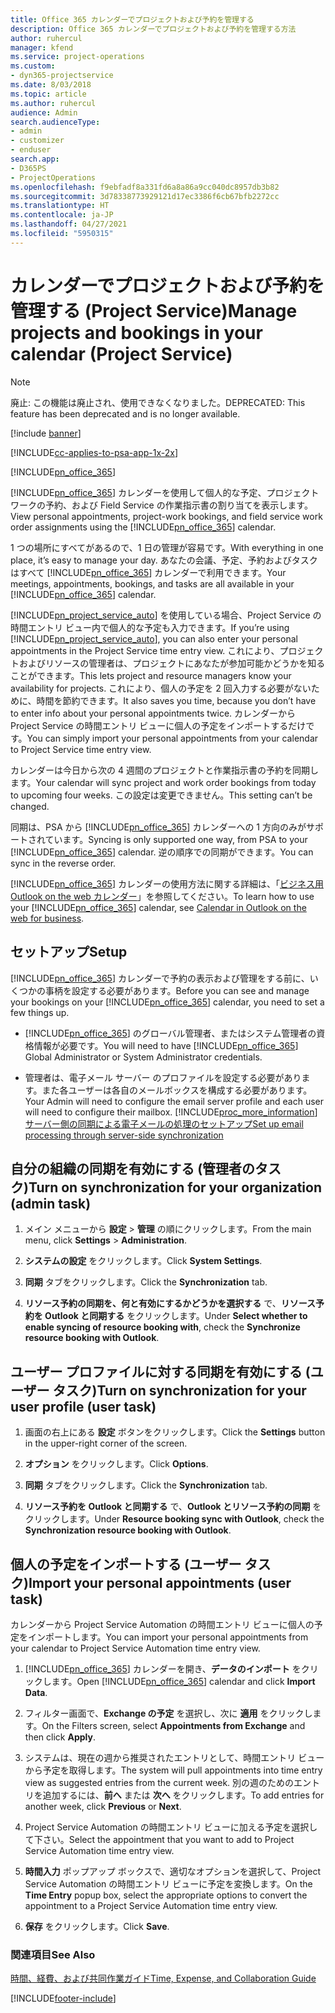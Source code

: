 ```yaml
---
title: Office 365 カレンダーでプロジェクトおよび予約を管理する
description: Office 365 カレンダーでプロジェクトおよび予約を管理する方法
author: ruhercul
manager: kfend
ms.service: project-operations
ms.custom:
- dyn365-projectservice
ms.date: 8/03/2018
ms.topic: article
ms.author: ruhercul
audience: Admin
search.audienceType:
- admin
- customizer
- enduser
search.app:
- D365PS
- ProjectOperations
ms.openlocfilehash: f9ebfadf8a331fd6a8a86a9cc040dc8957db3b82
ms.sourcegitcommit: 3d78338773929121d17ec3386f6cb67bfb2272cc
ms.translationtype: HT
ms.contentlocale: ja-JP
ms.lasthandoff: 04/27/2021
ms.locfileid: "5950315"
---
```

# <a name="manage-projects-and-bookings-in-your-calendar-project-service"></a><span data-ttu-id="29ea5-103">カレンダーでプロジェクトおよび予約を管理する (Project Service)</span><span class="sxs-lookup"><span data-stu-id="29ea5-103">Manage projects and bookings in your calendar (Project Service)</span></span>

> [!Note]
> <span data-ttu-id="29ea5-104">廃止: この機能は廃止され、使用できなくなりました。</span><span class="sxs-lookup"><span data-stu-id="29ea5-104">DEPRECATED: This feature has been deprecated and is no longer available.</span></span>

[!include [banner](../includes/psa-now-project-operations.md)]

[!INCLUDE[cc-applies-to-psa-app-1x-2x](../includes/cc-applies-to-psa-app-1x-2x.md)]

[!INCLUDE[pn_office_365](../includes/pn-office-365.md)] 

<span data-ttu-id="29ea5-105">[!INCLUDE[pn_office_365](../includes/pn-office-365.md)] カレンダーを使用して個人的な予定、プロジェクト ワークの予約、および Field Service の作業指示書の割り当てを表示します。</span><span class="sxs-lookup"><span data-stu-id="29ea5-105">View personal appointments, project-work bookings, and field service work order assignments using the [!INCLUDE[pn_office_365](../includes/pn-office-365.md)] calendar.</span></span>  
  
 <span data-ttu-id="29ea5-106">1 つの場所にすべてがあるので、1 日の管理が容易です。</span><span class="sxs-lookup"><span data-stu-id="29ea5-106">With everything in one place, it’s easy to manage your day.</span></span> <span data-ttu-id="29ea5-107">あなたの会議、予定、予約およびタスクはすべて [!INCLUDE[pn_office_365](../includes/pn-office-365.md)] カレンダーで利用できます。</span><span class="sxs-lookup"><span data-stu-id="29ea5-107">Your meetings, appointments, bookings, and tasks are all available in your [!INCLUDE[pn_office_365](../includes/pn-office-365.md)] calendar.</span></span>  
  
 <span data-ttu-id="29ea5-108">[!INCLUDE[pn_project_service_auto](../includes/pn-project-service-auto.md)] を使用している場合、Project Service の時間エントリ ビュー内で個人的な予定も入力できます。</span><span class="sxs-lookup"><span data-stu-id="29ea5-108">If you’re using [!INCLUDE[pn_project_service_auto](../includes/pn-project-service-auto.md)], you can also enter your personal appointments in the Project Service time entry view.</span></span> <span data-ttu-id="29ea5-109">これにより、プロジェクトおよびリソースの管理者は、プロジェクトにあなたが参加可能かどうかを知ることができます。</span><span class="sxs-lookup"><span data-stu-id="29ea5-109">This lets project and resource managers know your availability for projects.</span></span> <span data-ttu-id="29ea5-110">これにより、個人の予定を 2 回入力する必要がないために、時間を節約できます。</span><span class="sxs-lookup"><span data-stu-id="29ea5-110">It also saves you time, because you don’t have to enter info about your personal appointments twice.</span></span> <span data-ttu-id="29ea5-111">カレンダーから Project Service の時間エントリ ビューに個人の予定をインポートするだけです。</span><span class="sxs-lookup"><span data-stu-id="29ea5-111">You can simply import your personal appointments from your calendar to Project Service time entry view.</span></span>  
  
 <span data-ttu-id="29ea5-112">カレンダーは今日から次の 4 週間のプロジェクトと作業指示書の予約を同期します。</span><span class="sxs-lookup"><span data-stu-id="29ea5-112">Your calendar will sync project and work order bookings from today to upcoming four weeks.</span></span> <span data-ttu-id="29ea5-113">この設定は変更できません。</span><span class="sxs-lookup"><span data-stu-id="29ea5-113">This setting can’t be changed.</span></span>  
  
 <span data-ttu-id="29ea5-114">同期は、PSA から [!INCLUDE[pn_office_365](../includes/pn-office-365.md)] カレンダーへの 1 方向のみがサポートされています。</span><span class="sxs-lookup"><span data-stu-id="29ea5-114">Syncing is only supported one way, from PSA to your [!INCLUDE[pn_office_365](../includes/pn-office-365.md)] calendar.</span></span> <span data-ttu-id="29ea5-115">逆の順序での同期ができます。</span><span class="sxs-lookup"><span data-stu-id="29ea5-115">You can sync in the reverse order.</span></span> 
  
 <span data-ttu-id="29ea5-116">[!INCLUDE[pn_office_365](../includes/pn-office-365.md)] カレンダーの使用方法に関する詳細は、「[ビジネス用 Outlook on the web カレンダー](https://support.office.com/article/Calendar-in-Outlook-on-the-web-for-business-5219c457-d1fe-4c2f-9032-1a816b88e936)」を参照してください。</span><span class="sxs-lookup"><span data-stu-id="29ea5-116">To learn how to use your [!INCLUDE[pn_office_365](../includes/pn-office-365.md)] calendar, see [Calendar in Outlook on the web for business](https://support.office.com/article/Calendar-in-Outlook-on-the-web-for-business-5219c457-d1fe-4c2f-9032-1a816b88e936).</span></span>  
  
## <a name="setup"></a><span data-ttu-id="29ea5-117">セットアップ</span><span class="sxs-lookup"><span data-stu-id="29ea5-117">Setup</span></span>  
 <span data-ttu-id="29ea5-118">[!INCLUDE[pn_office_365](../includes/pn-office-365.md)] カレンダーで予約の表示および管理をする前に、いくつかの事柄を設定する必要があります。</span><span class="sxs-lookup"><span data-stu-id="29ea5-118">Before you can see and manage your bookings on your [!INCLUDE[pn_office_365](../includes/pn-office-365.md)] calendar, you need to set a few things up.</span></span>  
  
- <span data-ttu-id="29ea5-119">[!INCLUDE[pn_office_365](../includes/pn-office-365.md)] のグローバル管理者、またはシステム管理者の資格情報が必要です。</span><span class="sxs-lookup"><span data-stu-id="29ea5-119">You will need to have [!INCLUDE[pn_office_365](../includes/pn-office-365.md)] Global Administrator or System Administrator credentials.</span></span>  
  
- <span data-ttu-id="29ea5-120">管理者は、電子メール サーバー のプロファイルを設定する必要があります。また各ユーザーは各自のメールボックスを構成する必要があります。</span><span class="sxs-lookup"><span data-stu-id="29ea5-120">Your Admin will need to configure the email server profile and each user will need to configure their mailbox.</span></span> [!INCLUDE[proc_more_information](../includes/proc-more-information.md)] <span data-ttu-id="29ea5-121">[サーバー側の同期による電子メールの処理のセットアップ](/dynamics365/customerengagement/on-premises/admin/set-up-server-side-synchronization-of-email-appointments-contacts-and-tasks)</span><span class="sxs-lookup"><span data-stu-id="29ea5-121">[Set up email processing through server-side synchronization](/dynamics365/customerengagement/on-premises/admin/set-up-server-side-synchronization-of-email-appointments-contacts-and-tasks)</span></span>  
  
## <a name="turn-on-synchronization-for-your-organization-admin-task"></a><span data-ttu-id="29ea5-122">自分の組織の同期を有効にする (管理者のタスク)</span><span class="sxs-lookup"><span data-stu-id="29ea5-122">Turn on synchronization for your organization (admin task)</span></span>  
  
1.  <span data-ttu-id="29ea5-123">メイン メニューから **設定** >  **管理** の順にクリックします。</span><span class="sxs-lookup"><span data-stu-id="29ea5-123">From the main menu, click **Settings** > **Administration**.</span></span>  
  
2.  <span data-ttu-id="29ea5-124">**システムの設定** をクリックします。</span><span class="sxs-lookup"><span data-stu-id="29ea5-124">Click **System Settings**.</span></span>  
  
3.  <span data-ttu-id="29ea5-125">**同期** タブをクリックします。</span><span class="sxs-lookup"><span data-stu-id="29ea5-125">Click the **Synchronization** tab.</span></span>  
  
4.  <span data-ttu-id="29ea5-126">**リソース予約の同期を、何と有効にするかどうかを選択する** で、**リソース予約を Outlook と同期する** をクリックします。</span><span class="sxs-lookup"><span data-stu-id="29ea5-126">Under **Select whether to enable syncing of resource booking with**, check the **Synchronize resource booking with Outlook**.</span></span>  
  
## <a name="turn-on-synchronization-for-your-user-profile-user-task"></a><span data-ttu-id="29ea5-127">ユーザー プロファイルに対する同期を有効にする (ユーザー タスク)</span><span class="sxs-lookup"><span data-stu-id="29ea5-127">Turn on synchronization for your user profile (user task)</span></span>  
  
1.  <span data-ttu-id="29ea5-128">画面の右上にある **設定** ボタンをクリックします。</span><span class="sxs-lookup"><span data-stu-id="29ea5-128">Click the **Settings** button in the upper-right corner of the screen.</span></span>  
  
2.  <span data-ttu-id="29ea5-129">**オプション** をクリックします。</span><span class="sxs-lookup"><span data-stu-id="29ea5-129">Click **Options**.</span></span>  
  
3.  <span data-ttu-id="29ea5-130">**同期** タブをクリックします。</span><span class="sxs-lookup"><span data-stu-id="29ea5-130">Click the **Synchronization** tab.</span></span>  
  
4.  <span data-ttu-id="29ea5-131">**リソース予約を Outlook と同期する** で、**Outlook とリソース予約の同期** をクリックします。</span><span class="sxs-lookup"><span data-stu-id="29ea5-131">Under **Resource booking sync with Outlook**, check the **Synchronization resource booking with Outlook**.</span></span>  
  
## <a name="import-your-personal-appointments-user-task"></a><span data-ttu-id="29ea5-132">個人の予定をインポートする (ユーザー タスク)</span><span class="sxs-lookup"><span data-stu-id="29ea5-132">Import your personal appointments (user task)</span></span>  
 <span data-ttu-id="29ea5-133">カレンダーから Project Service Automation の時間エントリ ビューに個人の予定をインポートします。</span><span class="sxs-lookup"><span data-stu-id="29ea5-133">You can import your personal appointments from your calendar to Project Service Automation time entry view.</span></span>  
  
1. <span data-ttu-id="29ea5-134">[!INCLUDE[pn_office_365](../includes/pn-office-365.md)] カレンダーを開き、**データのインポート** をクリックします。</span><span class="sxs-lookup"><span data-stu-id="29ea5-134">Open [!INCLUDE[pn_office_365](../includes/pn-office-365.md)] calendar and click **Import Data**.</span></span>  
  
2. <span data-ttu-id="29ea5-135">フィルター画面で、**Exchange の予定** を選択し、次に **適用** をクリックします。</span><span class="sxs-lookup"><span data-stu-id="29ea5-135">On the Filters screen, select **Appointments from Exchange** and then click **Apply**.</span></span>  
  
3. <span data-ttu-id="29ea5-136">システムは、現在の週から推奨されたエントリとして、時間エントリ ビューから予定を取得します。</span><span class="sxs-lookup"><span data-stu-id="29ea5-136">The system will pull appointments into time entry view as suggested entries from the current week.</span></span> <span data-ttu-id="29ea5-137">別の週のためのエントリを追加するには、**前へ** または **次へ** をクリックします。</span><span class="sxs-lookup"><span data-stu-id="29ea5-137">To add entries for another week, click **Previous** or **Next**.</span></span>  
  
4. <span data-ttu-id="29ea5-138">Project Service Automation の時間エントリ ビューに加える予定を選択して下さい。</span><span class="sxs-lookup"><span data-stu-id="29ea5-138">Select the appointment that you want to add to Project Service Automation time entry view.</span></span>  
  
5. <span data-ttu-id="29ea5-139">**時間入力** ポップアップ ボックスで、適切なオプションを選択して、Project Service Automation の時間エントリ ビューに予定を変換します。</span><span class="sxs-lookup"><span data-stu-id="29ea5-139">On the **Time Entry** popup box, select the appropriate options to convert the appointment to a Project Service Automation time entry view.</span></span>  
  
6. <span data-ttu-id="29ea5-140">**保存** をクリックします。</span><span class="sxs-lookup"><span data-stu-id="29ea5-140">Click **Save**.</span></span>  
  
### <a name="see-also"></a><span data-ttu-id="29ea5-141">関連項目</span><span class="sxs-lookup"><span data-stu-id="29ea5-141">See Also</span></span>  
 [<span data-ttu-id="29ea5-142">時間、経費、および共同作業ガイド</span><span class="sxs-lookup"><span data-stu-id="29ea5-142">Time, Expense, and Collaboration Guide</span></span>](../psa/time-expense-collaboration-guide.md)


[!INCLUDE[footer-include](../includes/footer-banner.md)]